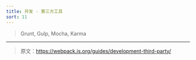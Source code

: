 ```yaml
---
title: 开发 - 第三方工具
sort: 11
---
```


> Grunt, Gulp, Mocha, Karma

***

> 原文：https://webpack.js.org/guides/development-third-party/